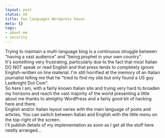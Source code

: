 ```yaml
--- 
layout: post
status: ok
title: Two languages Wordpress havoc
meta: {}
tags: 
- about-me
- security
---
```

Trying to maintain a multi-language blog is a continuous struggle between "having a vast audience" and "being prophet in your own country".  
It's something very frustrating, particularly due to the fact that most Italian DO NOT speak or read English and that press tends to completely ignore English-written on line material. I'm still horrified at the memory of an Italian journalist telling me that he "tried to find my site but only found a US guy Lastknight Dot Com".  
So here I am, with a fairly known Italian site and trying very hard to broaden my horizons and reach the vast majority of the world presenting a little about me thanks to almighty WordPress and a fairly good bit of hacking here and there.  
English and/or Italian layout varies with the main language of posts and articles. You can switch between Italian and English with the little menu on the top-right of the screen.  
I'll publish details of my implementation as soon as I get all the stuff here neatly arranged... 
